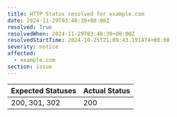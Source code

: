 ```yaml
---
title: HTTP Status resolved for example.com
date: 2024-11-29T03:48:39+00:00Z
resolved: True
resolvedWhen: 2024-11-29T03:48:39+00:00Z
resolvedStartTime: 2024-10-25T21:09:43.191474+00:00
severity: notice
affected:
  - example.com
section: issue
---
```


| Expected Statuses | Actual Status  |
|-------------------|----------------|
| 200, 301, 302 | 200 |
